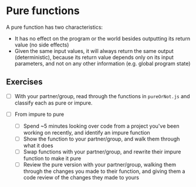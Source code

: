 # Pure functions

A pure function has two characteristics:
- It has no effect on the program or the world besides outputting its return value (no side effects)
- Given the same input values, it will always return the same output (deterministic), because its return value depends only on its input parameters, and not on any other information (e.g. global program state)

## Exercises

- [ ] With your partner/group, read through the functions in `pureOrNot.js` and classify each as pure or impure.

- [ ] From impure to pure
  - [ ] Spend ~5 minutes looking over code from a project you've been working on recently, and identify an impure function
  - [ ] Show the function to your partner/group, and walk them through what it does
  - [ ] Swap functions with your partner/group, and rewrite their impure function to make it pure
  - [ ] Review the pure version with your partner/group, walking them through the changes you made to their function, and giving them a code review of the changes they made to yours
